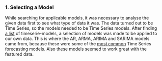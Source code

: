 ### 1. Selecting a Model

While searching for applicable models, it was necessary to analyse the given data first to see what type of data it was.
The data turned out to be Time Series, so the models needed to be Time Series models.
After finding [a list](https://machinelearningmastery.com/time-series-forecasting-methods-in-python-cheat-sheet/) of timeserie-models, a selection of models was made to be applied to our own data.
This is where the AR, ARMA, ARIMA and SARIMA models came from, because these were some of the [most common](https://www.iunera.com/kraken/big-data-science-intelligence/time-series-and-analytics/top-5-common-time-series-forecasting-algorithms/) Time Series forecasting models.
Also these models seemed to work great with the featured data.
